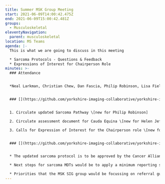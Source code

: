 ```yaml
---
title: Summer MSK Group Meeting
start: 2021-06-09T14:00:42.475Z
end: 2021-06-09T15:00:42.481Z
groups:
  - Musculoskeletal
eleventyNavigation:
  parent: musculoskeletal
location: MS Teams
agenda: |-
  This is what we are going to discuss in this meeting

  * Sarcoma Protocols - Questions & Feedback
  * Expressions of Interest for Chairperson Role
minutes: >-
  ### Attendance


  *Neal Larkman, Christian Chew, Dan Fascia, Philip Robinson, Lisa Field, Pankaj Nagtode, Scott Raine*


  ### [](https://github.com/yorkshire-imaging-collaborative/yorkshire-imaging-collaborative.github.io/blob/master/src/meetings/2021-06-09-MSK.md#actions)Actions


  1. Circulate updated Sarcoma Pathway \[new for Philip Robinson]

  2. Circulate assessment document for Cauda Equina \[new for Helen Jeffrey]

  3. Calls for Expression of Interest for the Chairperson role \[new for Neal Larkman]


  ### [](https://github.com/yorkshire-imaging-collaborative/yorkshire-imaging-collaborative.github.io/blob/master/src/meetings/2021-06-09-MSK.md#key-discussion-points)Key Discussion Points


  * The updated sarcoma protocol is to be approved by the Cancer Alliance before it is a live document, where changes in lipoma management would also be followed and patients not automatically sent to sarcoma MDT. For now, anything over 7cm and subcutaneous should be sent to Sarcoma MDT.

  * Next steps for sarcoma MDTs would be to apply a minimum reporting standard, including parameters.

  * Priorities that the MSK SIG group would be focussing on referral guidelines for lumps & bumps (would assist in distinguishing lumps and not using size as a guide) and the SOP for emergency assessment of Cauda Equina syndrome to assist spinal surgeons.
---
```


